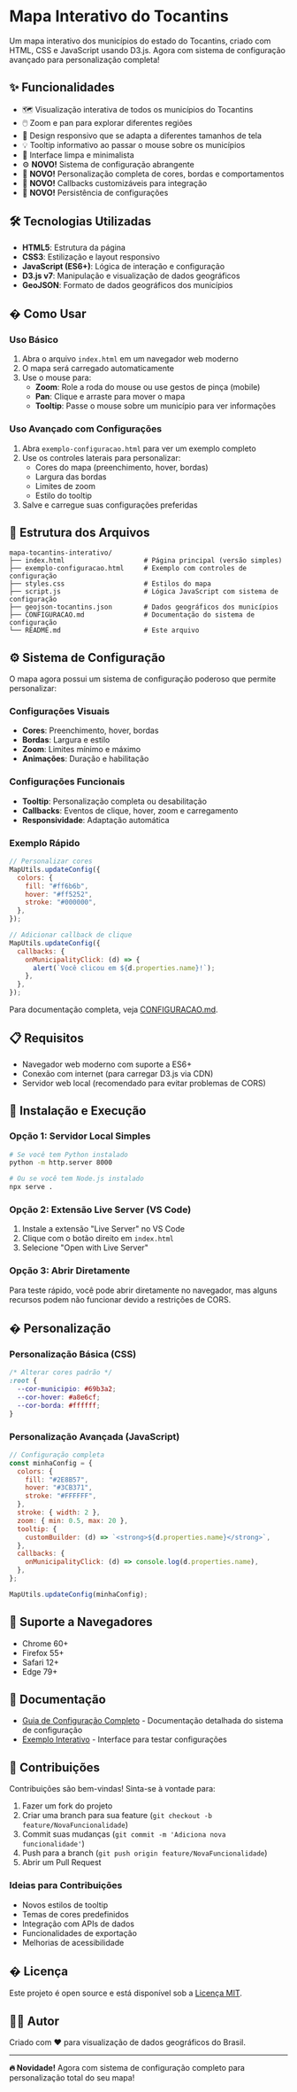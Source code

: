 # Mapa Interativo do Tocantins

Um mapa interativo dos municípios do estado do Tocantins, criado com HTML, CSS e JavaScript usando D3.js. Agora com sistema de configuração avançado para personalização completa!

## ✨ Funcionalidades

- 🗺️ Visualização interativa de todos os municípios do Tocantins
- 🖱️ Zoom e pan para explorar diferentes regiões
- 📱 Design responsivo que se adapta a diferentes tamanhos de tela
- 💡 Tooltip informativo ao passar o mouse sobre os municípios
- 🎨 Interface limpa e minimalista
- ⚙️ **NOVO!** Sistema de configuração abrangente
- 🎨 **NOVO!** Personalização completa de cores, bordas e comportamentos
- 🔧 **NOVO!** Callbacks customizáveis para integração
- 💾 **NOVO!** Persistência de configurações

## 🛠️ Tecnologias Utilizadas

- **HTML5**: Estrutura da página
- **CSS3**: Estilização e layout responsivo
- **JavaScript (ES6+)**: Lógica de interação e configuração
- **D3.js v7**: Manipulação e visualização de dados geográficos
- **GeoJSON**: Formato de dados geográficos dos municípios

## � Como Usar

### Uso Básico

1. Abra o arquivo `index.html` em um navegador web moderno
2. O mapa será carregado automaticamente
3. Use o mouse para:
   - **Zoom**: Role a roda do mouse ou use gestos de pinça (mobile)
   - **Pan**: Clique e arraste para mover o mapa
   - **Tooltip**: Passe o mouse sobre um município para ver informações

### Uso Avançado com Configurações

1. Abra `exemplo-configuracao.html` para ver um exemplo completo
2. Use os controles laterais para personalizar:
   - Cores do mapa (preenchimento, hover, bordas)
   - Largura das bordas
   - Limites de zoom
   - Estilo do tooltip
3. Salve e carregue suas configurações preferidas

## 📁 Estrutura dos Arquivos

```
mapa-tocantins-interativo/
├── index.html                    # Página principal (versão simples)
├── exemplo-configuracao.html     # Exemplo com controles de configuração
├── styles.css                    # Estilos do mapa
├── script.js                     # Lógica JavaScript com sistema de configuração
├── geojson-tocantins.json        # Dados geográficos dos municípios
├── CONFIGURACAO.md               # Documentação do sistema de configuração
└── README.md                     # Este arquivo
```

## ⚙️ Sistema de Configuração

O mapa agora possui um sistema de configuração poderoso que permite personalizar:

### Configurações Visuais

- **Cores**: Preenchimento, hover, bordas
- **Bordas**: Largura e estilo
- **Zoom**: Limites mínimo e máximo
- **Animações**: Duração e habilitação

### Configurações Funcionais

- **Tooltip**: Personalização completa ou desabilitação
- **Callbacks**: Eventos de clique, hover, zoom e carregamento
- **Responsividade**: Adaptação automática

### Exemplo Rápido

```javascript
// Personalizar cores
MapUtils.updateConfig({
  colors: {
    fill: "#ff6b6b",
    hover: "#ff5252",
    stroke: "#000000",
  },
});

// Adicionar callback de clique
MapUtils.updateConfig({
  callbacks: {
    onMunicipalityClick: (d) => {
      alert(`Você clicou em ${d.properties.name}!`);
    },
  },
});
```

Para documentação completa, veja [CONFIGURACAO.md](CONFIGURACAO.md).

## 📋 Requisitos

- Navegador web moderno com suporte a ES6+
- Conexão com internet (para carregar D3.js via CDN)
- Servidor web local (recomendado para evitar problemas de CORS)

## 🔧 Instalação e Execução

### Opção 1: Servidor Local Simples

```bash
# Se você tem Python instalado
python -m http.server 8000

# Ou se você tem Node.js instalado
npx serve .
```

### Opção 2: Extensão Live Server (VS Code)

1. Instale a extensão "Live Server" no VS Code
2. Clique com o botão direito em `index.html`
3. Selecione "Open with Live Server"

### Opção 3: Abrir Diretamente

Para teste rápido, você pode abrir diretamente no navegador, mas alguns recursos podem não funcionar devido a restrições de CORS.

## � Personalização

### Personalização Básica (CSS)

```css
/* Alterar cores padrão */
:root {
  --cor-municipio: #69b3a2;
  --cor-hover: #a8e6cf;
  --cor-borda: #ffffff;
}
```

### Personalização Avançada (JavaScript)

```javascript
// Configuração completa
const minhaConfig = {
  colors: {
    fill: "#2E8B57",
    hover: "#3CB371",
    stroke: "#FFFFFF",
  },
  stroke: { width: 2 },
  zoom: { min: 0.5, max: 20 },
  tooltip: {
    customBuilder: (d) => `<strong>${d.properties.name}</strong>`,
  },
  callbacks: {
    onMunicipalityClick: (d) => console.log(d.properties.name),
  },
};

MapUtils.updateConfig(minhaConfig);
```

## 📱 Suporte a Navegadores

- Chrome 60+
- Firefox 55+
- Safari 12+
- Edge 79+

## 📖 Documentação

- [Guia de Configuração Completo](CONFIGURACAO.md) - Documentação detalhada do sistema de configuração
- [Exemplo Interativo](exemplo-configuracao.html) - Interface para testar configurações

## 🤝 Contribuições

Contribuições são bem-vindas! Sinta-se à vontade para:

1. Fazer um fork do projeto
2. Criar uma branch para sua feature (`git checkout -b feature/NovaFuncionalidade`)
3. Commit suas mudanças (`git commit -m 'Adiciona nova funcionalidade'`)
4. Push para a branch (`git push origin feature/NovaFuncionalidade`)
5. Abrir um Pull Request

### Ideias para Contribuições

- Novos estilos de tooltip
- Temas de cores predefinidos
- Integração com APIs de dados
- Funcionalidades de exportação
- Melhorias de acessibilidade

## � Licença

Este projeto é open source e está disponível sob a [Licença MIT](LICENSE).

## 👨‍💻 Autor

Criado com ❤️ para visualização de dados geográficos do Brasil.

---

**🔥 Novidade!** Agora com sistema de configuração completo para personalização total do seu mapa!
